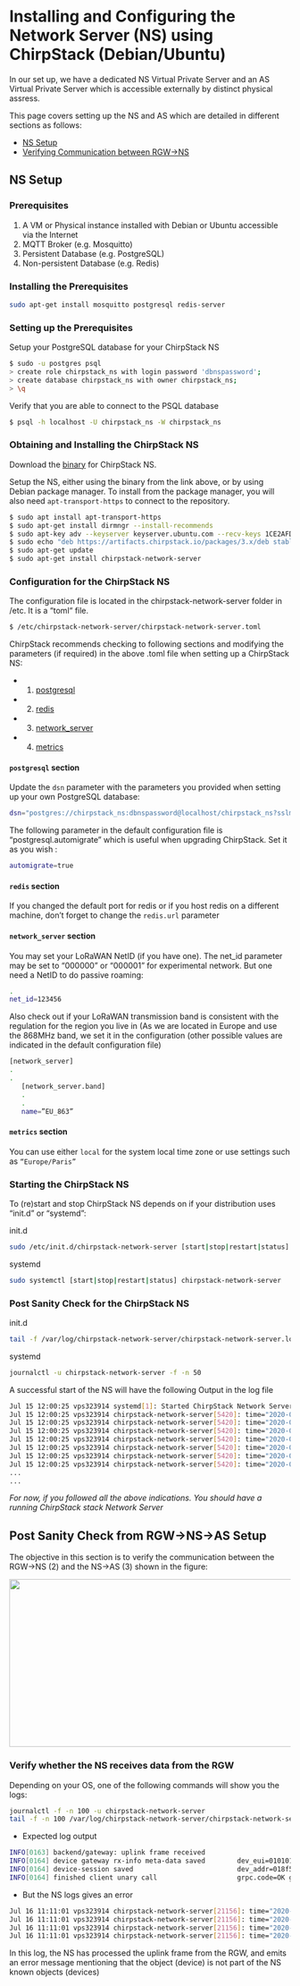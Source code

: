 
# Installing and Configuring the Network Server (NS) using ChirpStack (Debian/Ubuntu)

In our set up, we have a dedicated NS Virtual Private Server and an AS Virtual Private Server which is accessible externally by distinct physical assress. 

This page covers setting up the NS and AS which are detailed in different sections as follows:

 * [NS Setup]
 * [Verifying Communication between RGW->NS]

## NS Setup

###	Prerequisites

1.	A VM or Physical instance installed with Debian or Ubuntu accessible via the Internet
2.	MQTT Broker (e.g. Mosquitto)
3.	Persistent Database (e.g. PostgreSQL)
4.	Non-persistent Database (e.g. Redis)

###	Installing the Prerequisites

```sh
sudo apt-get install mosquitto postgresql redis-server
```

### Setting up the Prerequisites

Setup your PostgreSQL database for your ChirpStack NS

```sh
$ sudo -u postgres psql
> create role chirpstack_ns with login password 'dbnspassword';
> create database chirpstack_ns with owner chirpstack_ns;
> \q
```

Verify that you are able to connect to the PSQL database

```sh
$ psql -h localhost -U chirpstack_ns -W chirpstack_ns
```

###	Obtaining and Installing the ChirpStack NS

Download the [binary] for ChirpStack NS.

Setup the NS, either using the binary from the link above, or by using Debian package manager. To install from the package manager, you will also need ```apt-transport-https``` to connect to the repository.

```sh
$ sudo apt install apt-transport-https
$ sudo apt-get install dirmngr --install-recommends
$ sudo apt-key adv --keyserver keyserver.ubuntu.com --recv-keys 1CE2AFD36DBCCA00
$ sudo echo "deb https://artifacts.chirpstack.io/packages/3.x/deb stable main" | sudo tee /etc/apt/sources.list.d/chirpstack.list
$ sudo apt-get update
$ sudo apt-get install chirpstack-network-server
```

### Configuration for the ChirpStack NS
The configuration file is located in the chirpstack-network-server folder in /etc. It is a “toml“ file.
```sh
$ /etc/chirpstack-network-server/chirpstack-network-server.toml
```

ChirpStack recommends checking to following sections and modifying the parameters (if required) in the above .toml file when setting up a ChirpStack NS:
 * 1. [postgresql]
 * 2. [redis]
 * 3. [network_server]
 * 4. [metrics]

#### ```postgresql``` section

Update the ```dsn``` parameter with the parameters you provided when setting up your own PostgreSQL database:
```sh
dsn="postgres://chirpstack_ns:dbnspassword@localhost/chirpstack_ns?sslmode=disable"
``` 

The following parameter in the default configuration file is “postgresql.automigrate” which is useful when upgrading ChirpStack. Set it as you wish :

```sh
automigrate=true
```

#### ```redis``` section

If you changed the default port for redis or if you host redis on a different machine, don’t forget to change the ```redis.url``` parameter


####  ```network_server``` section

You may set your LoRaWAN NetID (if you have one).  The net_id parameter may be set to “000000” or “000001” for experimental network. But one need a NetID to do passive roaming:

```sh
.
net_id=123456
```
Also check out if your LoRaWAN transmission band is consistent with the regulation for the region you live in (As we are located in Europe and use the 868MHz band, we set it in the configuration (other possible values are indicated in the default configuration file)
```sh
[network_server]
.
.
   [network_server.band]
   .
   .
   name=”EU_863”
```

####  ```metrics``` section

You can use either ```local``` for the system local time zone or use settings such as ```“Europe/Paris”```


### 	Starting the ChirpStack NS
To (re)start and stop ChirpStack NS depends on if your distribution uses “init.d” or “systemd”:

init.d
```sh
sudo /etc/init.d/chirpstack-network-server [start|stop|restart|status]
```
systemd
```sh
sudo systemctl [start|stop|restart|status] chirpstack-network-server
```

### 	Post Sanity Check for the ChirpStack NS

init.d
```sh
tail -f /var/log/chirpstack-network-server/chirpstack-network-server.log
```
systemd
```sh
journalctl -u chirpstack-network-server -f -n 50
```
A successful start of the NS will have the following Output in the log file

```sh
Jul 15 12:00:25 vps323914 systemd[1]: Started ChirpStack Network Server.
Jul 15 12:00:25 vps323914 chirpstack-network-server[5420]: time="2020-07-15T12:00:25+02:00" level=info msg="starting ChirpStack Network Server" band=EU868 docs="https://www.chirpstack.io/" net_id=123456 version=3.9.0
Jul 15 12:00:25 vps323914 chirpstack-network-server[5420]: time="2020-07-15T12:00:25+02:00" level=info msg="storage: setting up storage module"
Jul 15 12:00:25 vps323914 chirpstack-network-server[5420]: time="2020-07-15T12:00:25+02:00" level=info msg="storage: setting up Redis client"
Jul 15 12:00:25 vps323914 chirpstack-network-server[5420]: time="2020-07-15T12:00:25+02:00" level=info msg="storage: connecting to PostgreSQL"
Jul 15 12:00:25 vps323914 chirpstack-network-server[5420]: time="2020-07-15T12:00:25+02:00" level=info msg="storage: applying PostgreSQL data migrations"
Jul 15 12:00:25 vps323914 chirpstack-network-server[5420]: time="2020-07-15T12:00:25+02:00" level=info msg="storage: PostgreSQL data migrations applied" count=25
Jul 15 12:00:25 vps323914 chirpstack-network-server[5420]: time="2020-07-15T12:00:25+02:00" level=info msg="gateway/mqtt: connecting to mqtt broker" server="tcp://localhost:1883"
...
...
```

*For now, if you followed all the above indications. You should have a running ChirpStack stack Network Server* 


## Post Sanity Check from RGW->NS->AS Setup

The objective in this section is to verify the communication between the RGW->NS (2) and the NS->AS (3) shown in the figure:

<p align="center">
  <img width="760" height="300" src="https://github.com/sandoche2k/IoTRoam-Tutorial/blob/master/Images/Fig14.png?raw=true">
</p>

### Verify whether the NS receives data from the RGW

Depending on your OS, one of the following commands will show you the logs:

```sh
journalctl -f -n 100 -u chirpstack-network-server
tail -f -n 100 /var/log/chirpstack-network-server/chirpstack-network-server.log
```
+ Expected log output

```sh
INFO[0163] backend/gateway: uplink frame received
INFO[0164] device gateway rx-info meta-data saved        dev_eui=0101010101010101
INFO[0164] device-session saved                          dev_addr=018f5aa9 dev_eui=0101010101010101
INFO[0164] finished client unary call                    grpc.code=OK grpc.method=HandleUplinkData grpc.service=as.ApplicationServerService grpc.time_ms=52.204 span.kind=client system=grpc
```

- But the NS logs gives an error

```sh
Jul 16 11:11:01 vps323914 chirpstack-network-server[21156]: time="2020-07-16T11:11:01+02:00" level=info msg="gateway/mqtt: uplink frame received" gateway_id=00800000a0000825 uplink_id=634ac2e8-939f-4af8-8ac4-3407bae732ba
Jul 16 11:11:01 vps323914 chirpstack-network-server[21156]: time="2020-07-16T11:11:01+02:00" level=info msg="uplink: frame(s) collected" ctx_id=b6a1e382-ae69-49b4-b3ff-20c5dacaee21 mtype=JoinRequest uplink_ids="[634ac2e8-939f-4af8-8ac4-3407bae732ba]"
Jul 16 11:11:01 vps323914 chirpstack-network-server[21156]: time="2020-07-16T11:11:01+02:00" level=error msg="get gateway error" ctx_id=b6a1e382-ae69-49b4-b3ff-20c5dacaee21 error="get gateway error: object does not exist" gateway_id=00800000a0000825
Jul 16 11:11:01 vps323914 chirpstack-network-server[21156]: time="2020-07-16T11:11:01+02:00" level=error msg="uplink: processing uplink frame error" ctx_id=b6a1e382-ae69-49b4-b3ff-20c5dacaee21 error="get device error: object does not exist"
```

In this log, the NS has processed the uplink frame from the RGW, and emits an error message mentioning that the object (device) is not part of the NS known objects (devices) 


[NS Setup]: #ns-setup
[Verifying Communication between RGW->NS]: #post-sanity-check-from-rgw-ns-setup
[binary]:  https://www.chirpstack.io/network-server/overview/downloads/
[postgresql]: #postgresql-section
[redis]: #redis-section
[network_server]: #network_server-section
[metrics]: #metrics-section





